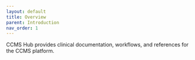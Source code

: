 ```yaml
---
layout: default
title: Overview
parent: Introduction
nav_order: 1
---
```


CCMS Hub provides clinical documentation, workflows, and references for the CCMS platform.
